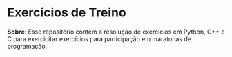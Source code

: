 # Exercícios de Treino

**Sobre**: Esse repositório contém a resolução de exercícios em Python, C++ e C para exercicitar exercícios para participação em maratonas de programação.